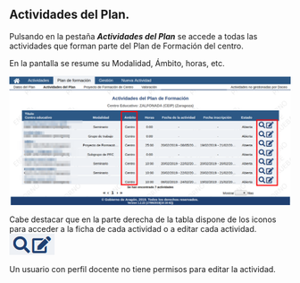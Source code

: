 ## Actividades del Plan.

Pulsando en la pestaña **_Actividades del Plan_** se accede a todas las actividades que forman parte del Plan de Formación del centro. 

En la pantalla se resume su Modalidad, Ámbito, horas, etc.

![](https://raw.githubusercontent.com/catedu/manualdoceo/master/assets/seleccion-737.png)

Cabe destacar que en la parte derecha de la tabla dispone de los iconos para acceder a la ficha de cada actividad o a editar cada actividad.![](https://raw.githubusercontent.com/catedu/manualdoceo/master/assets/seleccion-738.png)

Un usuario con perfil docente no tiene permisos para editar la actividad.

